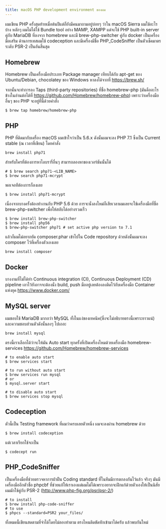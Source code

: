 ```yaml
---
title: macOS PHP development environment ของผม
---
```


ผมเขียน PHP ครั้งสุดท้ายเมื่อต้นปีแต่ก็ยังมีคนมาถามอยู่บ่อยๆ ว่าใน macOS Sierra ผมใช้อะไรบ้าง หลักๆ ผมไม่ได้ใช้ Bundle tool อย่าง MAMP, XAMPP แต่จะใช้ PHP built-in server คู่กับ MariaDB ที่ลงจาก homebrew และมี brew-php-switcher คู่กับ docker เป็นเครื่องมือเสริม ด้านการเทสผมใช้ codeception และมีเครื่องมีชื่อ PHP_CodeSniffer เป็นตัวเช็คมาตรระดับ PSR-2 เป็นอันสิ้นสุด

## Homebrew

Homebrew เป็นเครื่องมือประเภท Package manager เทียบได้กับ apt-get ของ Ubuntu/Debian, chocolatey ของ Windows หาลงได้จากที่ https://brew.sh/

จากนั้นจะทำการลง Taps (third-party repositories) ที่ชื่อ homebrew-php (มันคืออะไรข้างในอ่านต่อได้ที่ https://github.com/Homebrew/homebrew-php) เพราะว่าเครื่องมืออื่นๆ ของ PHP จะอยู่ที่นี้ด้วยคำสั่ง

```
$ brew tap homebrew/homebrew-php
```

## PHP

PHP ที่ติดมากับเครื่อง macOS ผมเข้าใจว่าเป็น 5.6.x ดังนั้นผมจะลง PHP 7.1 ซึ่งเป็น Current stable (ณ เวลาที่เขียน) โดยคำสั่ง

```
brew install php71
```

สำหรับใครที่ต้องการหาไลบรารี่อื่นๆ สามารถลองหาของเวอร์ชันนั้นได้

```
# $ brew search php71-<LIB_NAME>
$ brew search php71-mcrypt
```

พอเจอทีต้องการก็ลงเลย

```
$ brew install php71-mcrypt
```

เนื่องจากบางครั้งต้องทำงานกับ PHP 5.6 ด้วย การจะนั่งลงใหม่ก็เสียเวลาผมเลยจะใช้เครื่องมือที่ชื่อ brew-php-switcher เพื่อให้สลับได้อย่างรวดเร็ว

```
$ brew install brew-php-switcher
$ brew install php56
$ brew-php-switcher php71 # set active php version to 7.1
```

แล้วก็ผมไม่อยากยัด composer.phar เข้าไปใน Code repository ด้วยดังนั้นผมจะลง composer ไว้ที่เครื่องตัวเองเลย

```
brew install composer
```

## Docker

บางงานที่ไม่ได้ทำ Continuous integration (CI), Continuous Deployment (CD) pipeline เอาไว้ยังอาจจะต้องนั่ง build, push มืออยู่เลยต้องลงติดไว้กับเครื่องมือ Container แห่งยุค https://www.docker.com/

## MySQL server

ผมชอบใช้ MariaDB มากกว่า MySQL ทั้งในแง่ของเทคนิค(ซึ่งจะไม่อธิบายตรงนี้เพราะยาวแน่) และความชอบส่วนตัวดังนั้นลงๆ ไปเถอะ

```
brew install mysql
```

ตรงนี้เราเลือกได้ว่าจะให้มัน Auto start ทุกครั้งที่เปิดเครื่องไหมด้วยเครื่องมือ homebrew-services https://github.com/Homebrew/homebrew-services

```
# to enable auto start
$ brew services start

# to run without auto start
$ brew services run mysql
# or
$ mysql.server start

# to disable auto start
$ brew services stop mysql
```

## Codeception

ตัวนี้เป็น Testing framework ที่ผมว่าครบเลยตัวหนึ่ง ผมจะลงผ่าน homebrew ด้วย

```
$ brew install codeception
```

แต่เวลาเรียกใช้จะเป็น

```
$ codecept run
```

## PHP_CodeSniffer

เป็นเครื่องมือที่ช่วยตรวจหาการฝ่าฝืน Coding standard ที่ในทีมมีการตกลงกันไว้แล้ว จริงๆ มันมีเครื่องมืออีกตัวชื่อ phpcbf ที่ช่วยแก้ให้เราเองแต่ผมไม่ได้เพราะอยากจะฝึกแก้ด้วยตัวเองให้เป็นนิสัย ผมมักใช้คู่กับ PSR-2 (http://www.php-fig.org/psr/psr-2/)

```
# to install
$ brew install php-code-sniffer
# to use
$ phpcs --standard=PSR2 your_files/
```

ทั้งหมดนี้เขียนสดตามที่จำได้โดยไม่ลองทำตาม ตรงไหนติดขัดทักเข้ามาได้ครับ แล้วพบกันใหม่


